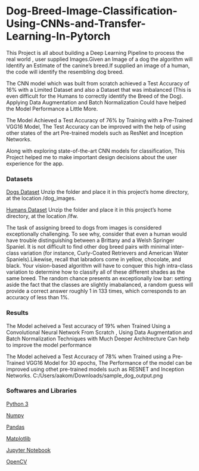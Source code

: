 # Dog-Breed-Image-Classification-Using-CNNs-and-Transfer-Learning-In-Pytorch
This Project is all about building a Deep Learning Pipeline to process the real world , user supplied Images.Given an Image of a dog the algorithm will Identify an Estimate of the canine’s breed.If supplied an image of a human, the code will identify the resembling dog breed.

The CNN model which was built from scratch achieved a Test Accuracy of 16% with a Limited Dataset and also a Dataset that was imbalanced (This is even difficult for the Humans to correctly identify the Breed of the Dog). Applying Data Augmentation and Batch Normalization Could have helped the Model Performance a Little More.

The Model Achieved a Test Accuracy of 76% by Training with a Pre-Trained VGG16 Model, The Test Accuracy can be improved with the help of using other states of the art Pre-trained models such as ResNet and Inception Networks.

Along with exploring state-of-the-art CNN models for classification, This Project helped me to make important design decisions about the user experience for the app.

### Datasets

[Dogs Dataset](https://s3-us-west-1.amazonaws.com/udacity-aind/dog-project/dogImages.zip) Unzip the folder and place it in this project’s home directory, at the location /dog_images.

[Humans Dataset](https://s3-us-west-1.amazonaws.com/udacity-aind/dog-project/lfw.zip) Unzip the folder and place it in this project’s home directory, at the location /lfw.

The task of assigning breed to dogs from images is considered exceptionally challenging. To see why, consider that even a human would have trouble distinguishing between a Brittany and a Welsh Springer Spaniel.
It is not difficult to find other dog breed pairs with minimal inter-class variation (for instance, Curly-Coated Retrievers and American Water Spaniels).Likewise, recall that labradors come in yellow, chocolate, and black. Your vision-based algorithm will have to conquer this high intra-class variation to determine how to classify all of these different shades as the same breed. The random chance presents an exceptionally low bar: setting aside the fact that the classes are slightly imabalanced, a random guess will provide a correct answer roughly 1 in 133 times, which corresponds to an accuracy of less than 1%.

### Results
The Model acheived a Test accuracy of 19% when Trained Using a Convolutional Neural Network From Scratch , Using Data Augmentation and Batch Normalization Techniques with Much Deeper Architrecture Can help to improve the model performance

The Model acheived a Test Accuracy of 78% when Trained using a Pre-Trained VGG16 Model for 30 epochs, The Performance of the model can be improved using othet pre-trained models such as RESNET and Inception Networks.
C:/Users/aakom/Downloads/sample_dog_output.png

### Softwares and Libraries
[Python 3](https://www.python.org/downloads/)

[Numpy](https://pypi.org/project/numpy/)

[Pandas](https://pypi.org/project/pandas/)

[Matplotlib](https://pypi.org/project/matplotlib/)

[Jupyter Notebook](https://jupyter.org/install)

[OpenCV](https://opencv.org/)



















